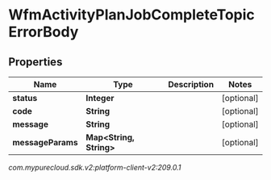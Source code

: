 # WfmActivityPlanJobCompleteTopicErrorBody


## Properties

| Name | Type | Description | Notes |
| ------------ | ------------- | ------------- | ------------- |
| **status** | **Integer** |  |  [optional] |
| **code** | **String** |  |  [optional] |
| **message** | **String** |  |  [optional] |
| **messageParams** | **Map&lt;String, String&gt;** |  |  [optional] |




_com.mypurecloud.sdk.v2:platform-client-v2:209.0.1_
